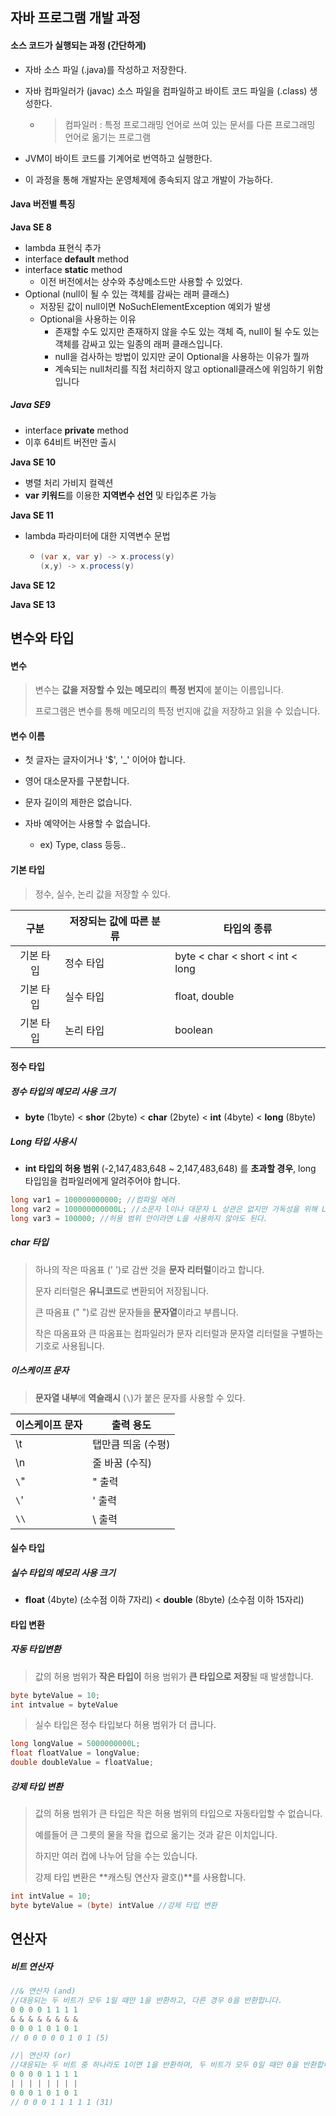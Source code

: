 ## 자바 프로그램 개발 과정

#### 소스 코드가 실행되는 과정 (간단하게)

* 자바 소스 파일 (.java)를 작성하고 저장한다.

* 자바 컴파일러가 (javac) 소스 파일을 컴파일하고 바이트 코드 파일을 (.class) 생성한다. 

  * > 컴파일러 : 특정 프로그래밍 언어로 쓰여 있는 문서를 다른 프로그래밍 언어로 옮기는 프로그램

* JVM이 바이트 코드를 기계어로 번역하고 실행한다.

* 이 과정을 통해 개발자는 운영체제에 종속되지 않고 개발이 가능하다.



#### Java 버전별 특징

**Java SE 8**

* lambda 표현식 추가
* interface **default** method
* interface **static** method
  * 이전 버전에서는 상수와 추상메소드만 사용할 수 있었다.
* Optional (null이 될 수 있는 객체를 감싸는 래퍼 클래스)
  * 저장된 값이 null이면 NoSuchElementException 예외가 발생
  * Optional을 사용하는 이유
    * 존재할 수도 있지만 존재하지 않을 수도 있는 객체 즉, null이 될 수도 있는 객체를 감싸고 있는 일종의 래퍼 클래스입니다.
    * null을 검사하는 방법이 있지만 굳이 Optional을 사용하는 이유가 뭘까
    * 계속되는 null처리를 직접 처리하지 않고 optionall클래스에 위임하기 위함입니다

##### Java SE9

* interface **private** method
* 이후 64비트 버전만 출시

**Java SE 10**

* 병렬 처리 가비지 컬렉션
* **var 키워드**를 이용한 **지역변수 선언** 및 타입추론 가능

**Java SE 11**

* lambda 파라미터에 대한 지역변수 문법

  * ```java
    (var x, var y) -> x.process(y)
    (x,y) -> x.process(y)
    ```

**Java SE 12**

**Java SE 13**



## 변수와 타입

#### 변수

> 변수는 **값을 저장할 수 있는 메모리**의 **특정 번지**에 붙이는 이름입니다.
>
> 프로그램은 변수를 통해 메모리의 특정 번지애 값을 저장하고 읽을 수 있습니다.

#### 변수 이름

* 첫 글자는 글자이거나 '$', '_' 이어야 합니다.

* 영어 대소문자를 구분합니다.

* 문자 길이의 제한은 없습니다.

* 자바 예약어는 사용할 수 없습니다.

  * ex) Type, class 등등..

  

#### 기본 타입

> 정수, 실수, 논리 값을 저장할 수 있다.

|   구분    | 저장되는 값에 따른 분류 | 타입의 종류                      |
| :-------: | ----------------------- | -------------------------------- |
| 기본 타입 | 정수 타입               | byte < char < short < int < long |
| 기본 타입 | 실수 타입               | float, double                    |
| 기본 타입 | 논리 타입               | boolean                          |

#### 정수 타입

##### 정수 타입의 메모리 사용 크기

* **byte** (1byte) < **shor** (2byte) < **char** (2byte) < **int** (4byte) < **long** (8byte)

##### Long 타입 사용시

* **int 타입의 허용 범위** (-2,147,483,648 ~ 2,147,483,648) 를 **초과할 경우**, long 타입임을 컴파일러에게 알려주어야 합니다.

```java
long var1 = 100000000000; //컴파일 에러
long var2 = 100000000000L; //소문자 l이나 대문자 L 상관은 없지만 가독성을 위해 L을 사용한다.
long var3 = 100000; //허용 범위 안이라면 L을 사용하지 않아도 된다.
```

##### char 타입

> 하나의 작은 따옴표 (' ')로 감싼 것을 **문자 리터럴**이라고 합니다.
>
> 문자 리터럴은 **유니코드**로 변환되어 저장됩니다.
>
> 큰 따옴표 (" ")로 감싼 문자들을 **문자열**이라고 부릅니다.
>
> 작은 따옴표와 큰 따옴표는 컴파일러가 문자 리터럴과 문자열 리터럴을 구별하는 기호로 사용됩니다.

##### 이스케이프 문자

> **문자열 내부**에 **역슬래시** (`\`)가 붙은 문자를 사용할 수 있다.

| 이스케이프 문자 | 출력 용도          |
| --------------- | ------------------ |
| \t              | 탭만큼 띄움 (수평) |
| \n              | 줄 바꿈 (수직)     |
| `\`"            | " 출력             |
| `\`'            | ' 출력             |
| `\\`            | \ 출력             |



#### 실수 타입

##### 실수 타입의 메모리 사용 크기

* **float** (4byte) (소수점 이하 7자리) < **double** (8byte) (소수점 이하 15자리) 



#### 타입 변환

##### 자동 타입변환

> 값의 허용 범위가 **작은 타입이** 허용 범위가 **큰 타입으로 저장**될 때 발생합니다.

```java
byte byteValue = 10;
int intvalue = byteValue 
```

> 실수 타입은 정수 타입보다 허용 범위가 더 큽니다.

```java
long longValue = 5000000000L;
float floatValue = longValue;
double doubleValue = floatValue;
```



##### 강제 타입 변환

> 값의 허용 범위가 큰 타입은 작은 허용 범위의 타입으로 자동타입할 수 없습니다.
>
> 예를들어 큰 그릇의 물을 작을 컵으로 옮기는 것과 같은 이치입니다.
>
> 하지만 여러 컵에 나누어 담을 수는 있습니다.
>
> 강제 타입 변환은 **캐스팅 연산자 괄호()**를 사용합니다.

```java
int intValue = 10;
byte byteValue = (byte) intValue //강제 타입 변환
```



## 연산자

##### 비트 연산자

```java
//& 연산자 (and)
//대응되는 두 비트가 모두 1일 때만 1을 반환하고, 다른 경우 0을 반환합니다.
0 0 0 0 1 1 1 1
& & & & & & & &
0 0 0 1 0 1 0 1
// 0 0 0 0 0 1 0 1 (5)

//| 연산자 (or)
//대응되는 두 비트 중 하나라도 1이면 1을 반환하며, 두 비트가 모두 0일 때만 0을 반환합니다.
0 0 0 0 1 1 1 1
| | | | | | | |
0 0 0 1 0 1 0 1
// 0 0 0 1 1 1 1 1 (31)
```

